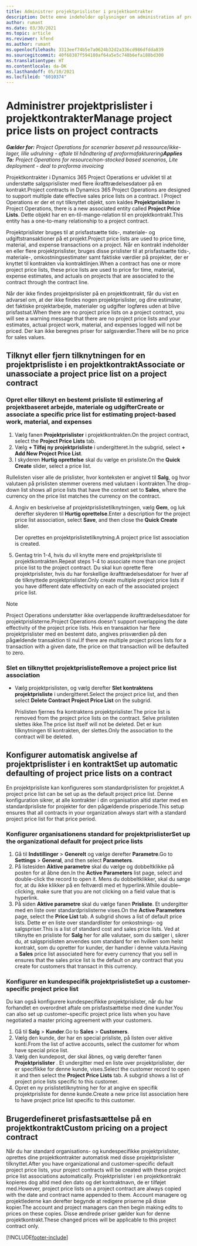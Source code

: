 ```yaml
---
title: Administrer projektprislister i projektkontrakter
description: Dette emne indeholder oplysninger om administration af projektprislister i projektkontrakter.
author: rumant
ms.date: 03/30/2021
ms.topic: article
ms.reviewer: kfend
ms.author: rumant
ms.openlocfilehash: 3313eef74b5e7a0624b32d2a336cd986dfdda839
ms.sourcegitcommit: 40f68387f594180af64a5e5c748b6efa188bd300
ms.translationtype: HT
ms.contentlocale: da-DK
ms.lasthandoff: 05/10/2021
ms.locfileid: "6010374"
---
```

# <a name="manage-project-price-lists-on-project-contracts"></a><span data-ttu-id="4eeea-103">Administrer projektprislister i projektkontrakter</span><span class="sxs-lookup"><span data-stu-id="4eeea-103">Manage project price lists on project contracts</span></span>

<span data-ttu-id="4eeea-104">_**Gælder for:** Project Operations for scenarier baseret på ressource/ikke-lager, lille udrulning - aftale til håndtering af proformafakturering_</span><span class="sxs-lookup"><span data-stu-id="4eeea-104">_**Applies To:** Project Operations for resource/non-stocked based scenarios, Lite deployment - deal to proforma invoicing_</span></span>

<span data-ttu-id="4eeea-105">Projektkontrakter i Dynamics 365 Project Operations er udviklet til at understøtte salgsprislister med flere ikrafttrædelsesdatoer på en kontrakt.</span><span class="sxs-lookup"><span data-stu-id="4eeea-105">Project contracts in Dynamics 365 Project Operations are designed to support multiple date effective sales price lists on a contract.</span></span> <span data-ttu-id="4eeea-106">I Project Operations er der et nyt tilknyttet objekt, som kaldes **Projektprislister**.</span><span class="sxs-lookup"><span data-stu-id="4eeea-106">In Project Operations, there is a new associated entity called **Project Price Lists**.</span></span> <span data-ttu-id="4eeea-107">Dette objekt har en en-til-mange-relation til en projektkontrakt.</span><span class="sxs-lookup"><span data-stu-id="4eeea-107">This entity has a one-to-many relationship to a project contract.</span></span>

<span data-ttu-id="4eeea-108">Projektprislister bruges til at prisfastsætte tids-, materiale- og udgiftstransaktioner på et projekt.</span><span class="sxs-lookup"><span data-stu-id="4eeea-108">Project price lists are used to price time, material, and expense transactions on a project.</span></span> <span data-ttu-id="4eeea-109">Når en kontrakt indeholder en eller flere projektprislister, bruges disse prislister til at prisfastsætte tids-, materiale-, omkostningsestimater samt faktiske værdier på projekter, der er knyttet til kontrakten via kontraktlinjen.</span><span class="sxs-lookup"><span data-stu-id="4eeea-109">When a contract has one or more project price lists, these price lists are used to price for time, material, expense estimates, and actuals on projects that are associated to the contract through the contract line.</span></span>

<span data-ttu-id="4eeea-110">Når der ikke findes projektprislister på en projektkontrakt, får du vist en advarsel om, at der ikke findes nogen projektprislister, og dine estimater, det faktiske projektarbejde, materialer og udgifter logføres uden at blive prisfastsat.</span><span class="sxs-lookup"><span data-stu-id="4eeea-110">When there are no project price lists on a project contract, you will see a warning message that there are no project price lists and your estimates, actual project work, material, and expenses logged will not be priced.</span></span> <span data-ttu-id="4eeea-111">Der kan ikke beregnes priser for salgsværdier.</span><span class="sxs-lookup"><span data-stu-id="4eeea-111">There will be no price for sales values.</span></span>

## <a name="associate-or-unassociate-a-project-price-list-on-a-project-contract"></a><span data-ttu-id="4eeea-112">Tilknyt eller fjern tilknytningen for en projektprisliste i en projektkontrakt</span><span class="sxs-lookup"><span data-stu-id="4eeea-112">Associate or unassociate a project price list on a project contract</span></span>

### <a name="create-or-associate-a-specific-price-list-for-estimating-project-based-work-material-and-expenses"></a><span data-ttu-id="4eeea-113">Opret eller tilknyt en bestemt prisliste til estimering af projektbaseret arbejde, materiale og udgifter</span><span class="sxs-lookup"><span data-stu-id="4eeea-113">Create or associate a specific price list for estimating project-based work, material, and expenses</span></span>

1. <span data-ttu-id="4eeea-114">Vælg fanen **Projektprislister** i projektkontrakten.</span><span class="sxs-lookup"><span data-stu-id="4eeea-114">On the project contract, select the **Project Price Lists** tab.</span></span>
2. <span data-ttu-id="4eeea-115">Vælg **+ Tilføj ny projektprisliste** i undergitteret.</span><span class="sxs-lookup"><span data-stu-id="4eeea-115">In the subgrid, select **+ Add New Project Price List**.</span></span>
3. <span data-ttu-id="4eeea-116">I skyderen **Hurtig oprettelse** skal du vælge en prisliste.</span><span class="sxs-lookup"><span data-stu-id="4eeea-116">On the **Quick Create** slider, select a price list.</span></span> 

  <span data-ttu-id="4eeea-117">Rullelisten viser alle de prislister, hvor konteksten er angivet til **Salg**, og hvor valutaen på prislisten stemmer overens med valutaen i kontrakten.</span><span class="sxs-lookup"><span data-stu-id="4eeea-117">The drop-down list shows all price lists that have the context set to **Sales**, where the currency on the price list matches the currency on the contract.</span></span>
  
4. <span data-ttu-id="4eeea-118">Angiv en beskrivelse af projektprislistetilknytningen, vælg **Gem**, og luk derefter skyderen til **Hurtig oprettelse**.</span><span class="sxs-lookup"><span data-stu-id="4eeea-118">Enter a description for the project price list association, select **Save**, and then close the **Quick Create** slider.</span></span>

   <span data-ttu-id="4eeea-119">Der oprettes en projektprislistetilknytning.</span><span class="sxs-lookup"><span data-stu-id="4eeea-119">A project price list association is created.</span></span>
   
5. <span data-ttu-id="4eeea-120">Gentag trin 1-4, hvis du vil knytte mere end projektprisliste til projektkontrakten.</span><span class="sxs-lookup"><span data-stu-id="4eeea-120">Repeat steps 1-4 to associate more than one project price list to the project contract.</span></span> <span data-ttu-id="4eeea-121">Du skal kun oprette flere projektprislister, hvis du har forskellige ikrafttrædelsesdatoer for hver af de tilknyttede projektprislister.</span><span class="sxs-lookup"><span data-stu-id="4eeea-121">Only create multiple project price lists if you have different date effectivity on each of the associated project price list.</span></span>

> [!NOTE]
> <span data-ttu-id="4eeea-122">Project Operations understøtter ikke overlappende ikrafttrædelsesdatoer for projektprislisterne.</span><span class="sxs-lookup"><span data-stu-id="4eeea-122">Project Operations doesn't support overlapping the date effectivity of the project price lists.</span></span> <span data-ttu-id="4eeea-123">Hvis en transaktion har flere projektprislister med en bestemt dato, angives prisværdien på den pågældende transaktion til nul.</span><span class="sxs-lookup"><span data-stu-id="4eeea-123">If there are multiple project prices lists for a transaction with a given date, the price on that transaction will be defaulted to zero.</span></span>

### <a name="remove-a-project-price-list-association"></a><span data-ttu-id="4eeea-124">Slet en tilknyttet projektprisliste</span><span class="sxs-lookup"><span data-stu-id="4eeea-124">Remove a project price list association</span></span>

- <span data-ttu-id="4eeea-125">Vælg projektprislisten, og vælg derefter **Slet kontraktens projektprisliste** i undergitteret.</span><span class="sxs-lookup"><span data-stu-id="4eeea-125">Select the project price list, and then select **Delete Contract Project Price List** on the subgrid.</span></span> 

  <span data-ttu-id="4eeea-126">Prislisten fjernes fra kontraktens projektprislister.</span><span class="sxs-lookup"><span data-stu-id="4eeea-126">The price list is removed from the project price lists on the contract.</span></span> <span data-ttu-id="4eeea-127">Selve prislisten slettes ikke.</span><span class="sxs-lookup"><span data-stu-id="4eeea-127">The price list itself will not be deleted.</span></span> <span data-ttu-id="4eeea-128">Det er kun tilknytningen til kontrakten, der slettes.</span><span class="sxs-lookup"><span data-stu-id="4eeea-128">Only the association to the contract will be deleted.</span></span>

## <a name="set-up-automatic-defaulting-of-project-price-lists-on-a-contract"></a><span data-ttu-id="4eeea-129">Konfigurer automatisk angivelse af projektprislister i en kontrakt</span><span class="sxs-lookup"><span data-stu-id="4eeea-129">Set up automatic defaulting of project price lists on a contract</span></span>

<span data-ttu-id="4eeea-130">En projektprisliste kan konfigureres som standardprislisten for projektet.</span><span class="sxs-lookup"><span data-stu-id="4eeea-130">A project price list can be set up as the default project price list.</span></span> <span data-ttu-id="4eeea-131">Denne konfiguration sikrer, at alle kontrakter i din organisation altid starter med en standardprisliste for projekter for den pågældende prisperiode.</span><span class="sxs-lookup"><span data-stu-id="4eeea-131">This setup ensures that all contracts in your organization always start with a standard project price list for that price period.</span></span>

### <a name="set-up-the-organizational-default-for-project-price-lists"></a><span data-ttu-id="4eeea-132">Konfigurer organisationens standard for projektprislister</span><span class="sxs-lookup"><span data-stu-id="4eeea-132">Set up the organizational default for project price lists</span></span>

1. <span data-ttu-id="4eeea-133">Gå til **Indstillinger** > **Generelt** og vælge derefter **Parametre**.</span><span class="sxs-lookup"><span data-stu-id="4eeea-133">Go to **Settings** > **General**, and then select **Parameters**.</span></span>
2. <span data-ttu-id="4eeea-134">På listesiden **Aktive parametre** skal du vælge og dobbeltklikke på posten for at åbne den.</span><span class="sxs-lookup"><span data-stu-id="4eeea-134">In the **Active Parameters** list page, select and double-click the record to open it.</span></span> <span data-ttu-id="4eeea-135">Mens du dobbeltklikker, skal du sørge for, at du ikke klikker på en feltværdi med et hyperlink.</span><span class="sxs-lookup"><span data-stu-id="4eeea-135">While double–clicking, make sure that you are not clicking on a field value that is hyperlink.</span></span> 
3. <span data-ttu-id="4eeea-136">På siden **Aktive parametre** skal du vælge fanen **Prisliste**. Et undergitter med en liste over standardprislisterne vises.</span><span class="sxs-lookup"><span data-stu-id="4eeea-136">On the **Active Parameters** page, select the **Price List** tab. A subgrid shows a list of default price lists.</span></span> <span data-ttu-id="4eeea-137">Dette er en liste over standardlister for omkostnings- og salgspriser.</span><span class="sxs-lookup"><span data-stu-id="4eeea-137">This is a list of standard cost and sales price lists.</span></span> <span data-ttu-id="4eeea-138">Ved at tilknytte en prisliste for **Salg** her for alle valutaer, som du sælger i, sikrer du, at salgsprislisten anvendes som standard for en hvilken som helst kontrakt, som du opretter for kunder, der handler i denne valuta.</span><span class="sxs-lookup"><span data-stu-id="4eeea-138">Having a **Sales** price list associated here for every currency that you sell in ensures that the sales price list is the default on any contract that you create for customers that transact in this currency.</span></span>

### <a name="set-up-a-customer-specific-project-price-list"></a><span data-ttu-id="4eeea-139">Konfigurer en kundespecifik projektprisliste</span><span class="sxs-lookup"><span data-stu-id="4eeea-139">Set up a customer-specific project price list</span></span>

<span data-ttu-id="4eeea-140">Du kan også konfigurere kundespecifikke projektprislister, når du har forhandlet en overordnet aftale om prisfastsættelse med dine kunder.</span><span class="sxs-lookup"><span data-stu-id="4eeea-140">You can also set up customer–specific project price lists when you have negotiated a master pricing agreement with your customers.</span></span>

1. <span data-ttu-id="4eeea-141">Gå til **Salg** > **Kunder**.</span><span class="sxs-lookup"><span data-stu-id="4eeea-141">Go to **Sales** > **Customers**.</span></span>
2. <span data-ttu-id="4eeea-142">Vælg den kunde, der har en special prisliste, på listen over aktive konti.</span><span class="sxs-lookup"><span data-stu-id="4eeea-142">From the list of active accounts, select the customer for whom have special price list.</span></span>
3. <span data-ttu-id="4eeea-143">Vælg den kundepost, der skal åbnes, og vælg derefter fanen **Projektprislister** . Et undergitter med en liste over projektprislister, der er specifikke for denne kunde, vises.</span><span class="sxs-lookup"><span data-stu-id="4eeea-143">Select the customer record to open it and then select the **Project Price Lists** tab. A subgrid shows a list of project price lists specific to this customer.</span></span> 
4. <span data-ttu-id="4eeea-144">Opret en ny prislistetilknytning her for at angive en specifik projektprisliste for denne kunde.</span><span class="sxs-lookup"><span data-stu-id="4eeea-144">Create a new price list association here to have project price list specific to this customer.</span></span>

## <a name="custom-pricing-on-a-project-contract"></a><span data-ttu-id="4eeea-145">Brugerdefineret prisfastsættelse på en projektkontrakt</span><span class="sxs-lookup"><span data-stu-id="4eeea-145">Custom pricing on a project contract</span></span>

<span data-ttu-id="4eeea-146">Når du har standard organisations- og kundespecifikke projektprislister, oprettes dine projektkontrakter automatisk med disse projektprislister tilknyttet.</span><span class="sxs-lookup"><span data-stu-id="4eeea-146">After you have organizational and customer-specific default project price lists, your project contracts will be created with these project price list associations automatically.</span></span> <span data-ttu-id="4eeea-147">Projektprislister i en projektkontrakt kopieres dog altid med den dato og det kontraktnavn, de er tilføjet med.</span><span class="sxs-lookup"><span data-stu-id="4eeea-147">However, project price lists on a project contract are always copied with the date and contract name appended to them.</span></span> <span data-ttu-id="4eeea-148">Account managere og projektlederne kan derefter begynde at redigere priserne på disse kopier.</span><span class="sxs-lookup"><span data-stu-id="4eeea-148">The account and project managers can then begin making edits to prices on these copies.</span></span> <span data-ttu-id="4eeea-149">Disse ændrede priser gælder kun for denne projektkontrakt.</span><span class="sxs-lookup"><span data-stu-id="4eeea-149">These changed prices will be applicable to this project contract only.</span></span>


[!INCLUDE[footer-include](../includes/footer-banner.md)]
